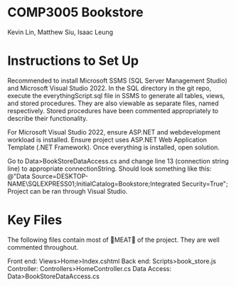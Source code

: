 # COMP3005 Bookstore

Kevin Lin, Matthew Siu, Isaac Leung


# Instructions to Set Up
Recommended to install Microsoft SSMS (SQL Server Management Studio) and Microsoft Visual Studio 2022. 
In the SQL directory in the git repo, execute the everythingScript.sql file in SSMS to generate all tables, views, and stored procedures. They are also viewable as separate files, named respectively. Stored procedures have been commented appropriately to describe their functionality. 

For Microsoft Visual Studio 2022, ensure ASP.NET and webdevelopment workload is installed. Ensure project uses  ASP.NET Web Application Template (.NET Framework). Once everything is installed, open solution. 

Go to Data>BookStoreDataAccess.cs and change line 13 (connection string line) to appropriate connectionString. Should look something like this: @"Data Source=DESKTOP-NAME\SQLEXPRESS01;InitialCatalog=Bookstore;Integrated Security=True";
Project can be ran through Visual Studio. 

# Key Files
The following files contain most of :meat_on_bone:MEAT:meat_on_bone: of the project. They are well commented throughout. 

Front end:
Views>Home>Index.cshtml
Back end:
Scripts>book_store.js
Controller:
Controllers>HomeController.cs
Data Access:
Data>BookStoreDataAccess.cs
